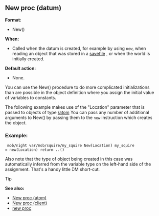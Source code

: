 ## New proc (datum)

<!-- -->
**Format:**
+   New()
<!-- -->
**When:**
+   Called when the datum is created, for example by using `new`, when
    reading an object that was stored in a [savefile](/ref/savefile.md) , or
    when the world is initially created.
<!-- -->
**Default action:**
+   None.


You can use the New() procedure to do more complicated
initializations than are possible in the object definition where you
assign the initial value of variables to constants. 

The
following example makes use of the \"Location\" parameter that is passed
to objects of type [/atom](/ref/atom.md)  You can pass any number of
additional arguments to New() by passing them to the `new` instruction
which creates the object.
### Example:

``` dm
 mob/night var/mob/squire/my_squire New(Location) my_squire
= new(Location) return ..() 
```
 

Also note that the type
of object being created in this case was automatically inferred from the
variable type on the left-hand side of the assignment. That\'s a handy
little DM short-cut.

> [!TIP] 
> **See also:**
> +   [New proc (atom)](/ref/atom/proc/New.md) 
> +   [New proc (client)](/ref/client/proc/New.md) 
> +   [new proc](/ref/proc/new.md) 